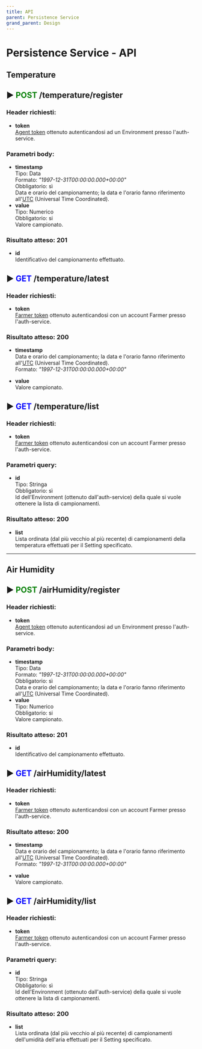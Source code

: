 ```yaml
---
title: API
parent: Persistence Service
grand_parent: Design
---
```


# Persistence Service - API

## Temperature

## &#9658; **<font color="green">POST</font>** /temperature/**register**
### **Header richiesti:**
* **token**  
<u>Agent token</u> ottenuto autenticandosi ad un Environment presso l'auth-service.

### **Parametri body:**
* **timestamp**  
Tipo: Data  
Formato: *"1997-12-31T00:00:00.000+00:00"*  
Obbligatorio: sì  
Data e orario del campionamento; la data e l'orario fanno riferimento all'<u>UTC</u> (Universal Time Coordinated).
* **value**  
Tipo: Numerico  
Obbligatorio: si  
Valore campionato.

### **Risultato atteso:** **201**
* **id**  
Identificativo del campionamento effettuato.

## &#9658; **<font color="blue">GET</font>** /temperature/**latest**
### **Header richiesti:**
* **token**  
<u>Farmer token</u> ottenuto autenticandosi con un account Farmer presso l'auth-service.

### **Risultato atteso:** **200**
* **timestamp**  
Data e orario del campionamento; la data e l'orario fanno riferimento all'<u>UTC</u> (Universal Time Coordinated).  
Formato: *"1997-12-31T00:00:00.000+00:00"* 

* **value**  
Valore campionato.

## &#9658; **<font color="blue">GET</font>** /temperature/**list**
### **Header richiesti:**
* **token**  
<u>Farmer token</u> ottenuto autenticandosi con un account Farmer presso l'auth-service.

### **Parametri query:**
* **id**  
Tipo: Stringa  
Obbligatorio: sì  
Id dell'Environment (ottenuto dall'auth-service) della quale si vuole ottenere la lista di campionamenti.

### **Risultato atteso:** **200**
* **list**  
Lista ordinata (dal più vecchio al più recente) di campionamenti della temperatura effettuati per il Setting specificato.

---

## Air Humidity

## &#9658; **<font color="green">POST</font>** /airHumidity/**register**
### **Header richiesti:**
* **token**  
<u>Agent token</u> ottenuto autenticandosi ad un Environment presso l'auth-service.

### **Parametri body:**
* **timestamp**  
Tipo: Data  
Formato: *"1997-12-31T00:00:00.000+00:00"*  
Obbligatorio: sì  
Data e orario del campionamento; la data e l'orario fanno riferimento all'<u>UTC</u> (Universal Time Coordinated).
* **value**  
Tipo: Numerico  
Obbligatorio: si  
Valore campionato.

### **Risultato atteso:** **201**
* **id**  
Identificativo del campionamento effettuato.

## &#9658; **<font color="blue">GET</font>** /airHumidity/**latest**
### **Header richiesti:**
* **token**  
<u>Farmer token</u> ottenuto autenticandosi con un account Farmer presso l'auth-service.

### **Risultato atteso:** **200**
* **timestamp**  
Data e orario del campionamento; la data e l'orario fanno riferimento all'<u>UTC</u> (Universal Time Coordinated).  
Formato: *"1997-12-31T00:00:00.000+00:00"* 

* **value**  
Valore campionato.

## &#9658; **<font color="blue">GET</font>** /airHumidity/**list**
### **Header richiesti:**
* **token**  
<u>Farmer token</u> ottenuto autenticandosi con un account Farmer presso l'auth-service.

### **Parametri query:**
* **id**  
Tipo: Stringa  
Obbligatorio: sì  
Id dell'Environment (ottenuto dall'auth-service) della quale si vuole ottenere la lista di campionamenti.

### **Risultato atteso:** **200**
* **list**  
Lista ordinata (dal più vecchio al più recente) di campionamenti dell'umidità dell'aria effettuati per il Setting specificato.

